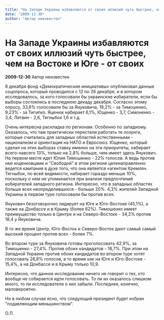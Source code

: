 ```yaml
---
title: "На Западе Украины избавляются от своих иллюзий чуть быстрее, чем на Востоке и Юге - от своих"
date: "2009-12-30"
author: "Автор неизвестен"
---
```


# На Западе Украины избавляются от своих иллюзий чуть быстрее, чем на Востоке и Юге - от своих

**2009-12-30** Автор неизвестен

8 декабря фонд «Демократические инициативы» опубликовал данные соцопроса, который проводился с 12 по 26 декабря, и в котором исследовалось, за кого голосовали бы украинские избиратели, если бы выборы состоялись в последнюю декаду декабря. Согласно этому опросу, 33,6% голосовали бы за Януковича, 19,2% - за Тимошенко, 9,23% - за Тигипко. Яценюк набирает 6,1%, Ющенко - 3,7, Симоненко - 3,4, Литвин - 2,6, Тягныбок 1,6 и т.д.

Очень интересна раскладка по регионам. Особенно по западному. Оказалось, что там практически перестали работать те лозунги, которые считались для западных областей естественными - национализм и ориентация на НАТО и Евросоюз. Ющенко, который сделал на этих выборах ставку именно на эти приоритеты, набирает всего-навсего 13%, только на 2,8% больше, чем имеет здесь Янукович. На первом месте идет Юлия Тимошенко - 22% голосов. А ведь против нее ющенковцами и "Свободой" в этом регионе целенаправленно ведется кампания в духе того, что она является «агентом Кремля». Тягныбок, по всей видимости, набирает гораздо меньше 10%, поскольку о нем не упоминается при анализе предпочтений избирателей западного региона. Интересно, что в западных областях больше всех неопределившихся - больше 20%. 4,3% жителей Западной Украины в первом туре голосовали бы против всех.

Янукович безоговорочно лидирует на Юге и Юго-Востоке (45,1%), а также на Донбассе и в Крыму (более 62%). Тимошенко имеет преимущество только в Центре и на Северо-Востоке - 34,2% против 18,4 у Януковича.

В то же время Центр, Юго-Восток и Северо-Восток дают самый самый высокий процент против всех - более 7%.

Во втором туре за Януковича готовы проголосовать 42.9%, за Тимошенко - 27,4%. Против обоих кандидатов - 18,7%. При этом на Западной Украине против обоих кандидатов во втором туре хотят голосовать 26,8% голосов, в то время как на Юге и Юго-Востоке - 15,4%, а на Донбассе и в Крыму только 10,9.

Интересно, что данное исследование ничего не говорит о тех, кто вообще не собирается идти голосовать. То ли их оказалось слишком много, то ли исследователи о них забыли. Последнее, конечно, маловероятно.

Но в любом случае ясно, что следующий президент будет избран "подавляющим меньшинством".

О.Л.